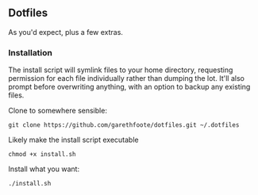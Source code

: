## Dotfiles

As you'd expect, plus a few extras.

### Installation

The install script will symlink files to your home directory, requesting permission for each file individually rather than dumping the lot. It'll also prompt before overwriting anything, with an option to backup any existing files.

Clone to somewhere sensible:

```
git clone https://github.com/garethfoote/dotfiles.git ~/.dotfiles
```

Likely make the install script executable

```
chmod +x install.sh
```

Install what you want:

```
./install.sh
```
